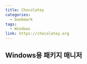 ```yaml
---
title: Chocolatey
categories:
  - bookmark
tags:
  - Windows
link: https://chocolatey.org
---
```


Windows용 패키지 매니저
---